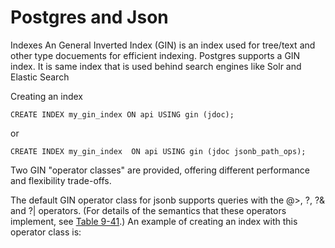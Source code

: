 
# Postgres and Json


Indexes
An General Inverted Index (GIN)  is an index used for tree/text and other type docuements for efficient indexing.  Postgres supports a GIN index. It is same index that is used behind search engines like Solr and Elastic Search

Creating an index 

    CREATE INDEX my_gin_index ON api USING gin (jdoc);
or 

    CREATE INDEX my_gin_index  ON api USING gin (jdoc jsonb_path_ops);


 Two GIN  "operator classes"  are provided, offering different performance and flexibility trade-offs.

The default GIN operator class for  jsonb  supports queries with the  @>,  ?,  ?&  and  ?|  operators. (For details of the semantics that these operators implement, see  [Table 9-41](https://www.postgresql.org/docs/9.4/functions-json.html#FUNCTIONS-JSONB-OP-TABLE).) An example of creating an index with this operator class is:


<!--stackedit_data:
eyJoaXN0b3J5IjpbLTE2NTM0NTY2MCwtOTY2OTIxNTg3XX0=
-->